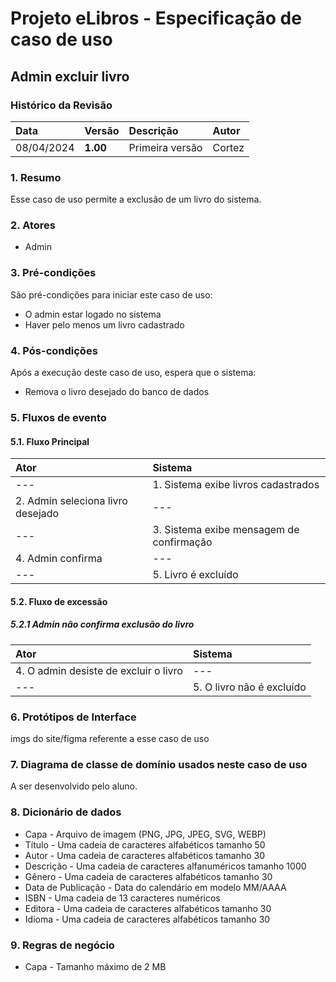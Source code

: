 # Projeto eLibros - Especificação de caso de uso

## Admin excluir livro

### Histórico da Revisão 
|  Data  | Versão | Descrição | Autor |
|:-------|:-------|:----------|:------|
| 08/04/2024 | **1.00** | Primeira versão  | Cortez |

### 1. Resumo 
Esse caso de uso permite a exclusão de um livro do sistema.

### 2. Atores 
- Admin

### 3. Pré-condições
São pré-condições para iniciar este caso de uso:
- O admin estar logado no sistema
- Haver pelo menos um livro cadastrado

### 4. Pós-condições
Após a execução deste caso de uso, espera que o sistema:
- Remova o livro desejado do banco de dados

### 5. Fluxos de evento

#### 5.1. Fluxo Principal 
|  Ator  | Sistema |
|:-------|:------- |
| --- | 1. Sistema exibe livros cadastrados |
| 2. Admin seleciona livro desejado | --- |
| --- | 3. Sistema exibe mensagem de confirmação |
| 4. Admin confirma | --- |
| --- | 5. Livro é excluído |

#### 5.2. Fluxo de excessão

##### 5.2.1 Admin não confirma exclusão do livro
|  Ator  | Sistema |
|:-------|:------- |
| 4. O admin desiste de excluir o livro | --- |
|--- | 5. O livro não é excluído |

### 6. Protótipos de Interface
imgs do site/figma referente a esse caso de uso

### 7. Diagrama de classe de domínio usados neste caso de uso
A ser desenvolvido pelo aluno.

### 8. Dicionário de dados
- Capa - Arquivo de imagem (PNG, JPG, JPEG, SVG, WEBP)
- Título - Uma cadeia de caracteres alfabéticos tamanho 50
- Autor - Uma cadeia de caracteres alfabéticos tamanho 30
- Descrição - Uma cadeia de caracteres alfanuméricos tamanho 1000
- Gênero - Uma cadeia de caracteres alfabéticos tamanho 30
- Data de Publicação - Data do calendário em modelo MM/AAAA
- ISBN - Uma cadeia de 13 caracteres numéricos 
- Editora - Uma cadeia de caracteres alfabéticos tamanho 30
- Idioma - Uma cadeia de caracteres alfabéticos tamanho 30

### 9. Regras de negócio
- Capa - Tamanho máximo de 2 MB

